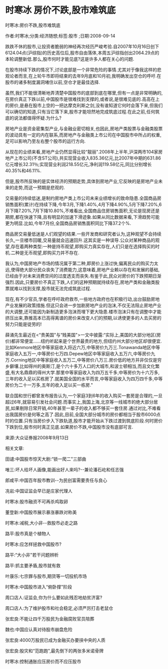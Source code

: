 # 时寒冰  房价不跌,股市难筑底    
    
时寒冰:房价不跌,股市难筑底    
作者:时寒冰;分类:经济随想;标签:股市 ;日期:2008-09-14    
跌跌不休的股市,让投资者脆弱的神经再次经历严峻考验.自2007年10月16日创下6124.04点(沪综指)的历史高位后,股市自由落体,本周五沪综指创出2064.29点的本轮调整新低.那么,股市何时才能见底?这是许多人都在关心的问题.    
在股市持续下跌的情况下,讨论底部是一个非常危险的事情.尤其对于像我这样的悲观论者而言,在上轮牛市即将结束的去年9月底和10月初,我明确发出空仓的呼吁.在股市的诸多制度漏洞堵住以前,空仓才是最佳选择.    
虽然,我们不能很清晰地弄清楚中国股市的底部到底在哪里,但有一点是非常明确的,在房价真正下跌以前,中国股市是很难找到支撑的,或者说,是很难见底的.高高在上的房价,是悬在股市上空的一把达摩克利斯之剑,没有谁知道它何时会落下来,但我们可以确切的知道,只有当它落下来,股市才能坦然地完成筑底过程.在此之前,任何筑底的说法都值得怀疑.为什么?    
房地产业是资金密集型产业,与金融业密切相关,也因此,房地产类股票与金融类股票的波动具有一定的内在联系,而房地产与金融类上市公司在中国股市中所占的权重,足可以影响乃至左右整个股市的运行方向.    
从现在的业绩来看,房地产业仍然显得比较“靓丽".2008年上半年,沪深两市104家房地产上市公司(不含ST公司),共实现营业收入835.36亿元,比2007年中期的631.86亿元增长32.31％;实现营业利润218.55亿元,净利润119.58亿元,同比分别增长40.35%和46.11%.    
但是,股市所反映的是实体经济的预期走势,具体到房地产业,它反映的是房地产业未来的走势,而这一预期是悲观的.    
交易量的持续低迷,是制约房地产类上市公司未来业绩增长的致命隐患.全国商品房销售面积(累计)在持续下降,今年3月,下降1.40%,4月下降4.90%,5月下降7.20%,6月下降7.20%,7月下降10.80%,不难看出,全国商品住房销售面积,无论是现房还是期房,都在快速下降,且有明显的加速下滑迹象.如果从同比数据来看,下滑趋势可能更为明显.比如,今年7月份,全国商品房销售面积同比下降37.2个%.    
商品房交易量低迷是人们观望的结果.一些开发商和研究者认为,这种观望不会持续长久,一旦楼市回暖,交易量就会迅速回升.这其实是一种误导.公众对某种商品的观望,存在着两种类型:一种是持币观望,即购买力真实存在,人们只是在选择购买的时机.二种是无币观望,即购买力并不存在.    
我认为,中国房地产市场的情况属于第二种,即房价上涨过快,偏离民众的购买力太远,使得绝大部分民众丧失了消费能力,这意味着,房地产业赖以存在和发展的基础,已经由于对未来消费空间的过度透支而丧失.有鉴于此,民众对房价的下跌预期日渐强烈.因此,只要房价不真正下跌,人们的这种预期就持续存在,房地产类和金融类股票就难以找到支撑,股市就无法完成筑底过程.    
现在,有不少官员,学者在呼吁政府救市,一些地方政府也在积极行动,出台鼓励房地产业发展的政策措施.但这只会进一步加剧房地产业的泡沫,不仅无法阻止房地产业的大调整,还可能因为新制造更多泡沫而埋下更大隐患.楼市泡沫只有在调整中才能挤压出来,靠推高本已高得离谱的房价来改变人们的预期,以诱使更多的人去买房的努力只能是徒劳的!    
薛涌先生最近在<“贵美国"与“贱美国">一文中披露:“实际上,美国的大部分地区(房价)都非常便宜......纽约听起来是个世界最贵的地方,但纽约州大部分地区却很便宜.比如Kenmore地区中等家庭收入将近六万,中等房价九万三.Tonawanda地区中等家庭收入五万一,中等房价七万四.Depew地区中等家庭收入五万六,中等房价九万.Corning地区中等家庭收入五万二,中等房价八万三.房价低的地方并非仅仅是穷乡僻壤.比如得州的奥斯汀,是个六十多万人口的大城市,和波士顿相当,而且文化繁盛,有大名鼎鼎的得州大学.那里中等家庭收入为四万五千多,中等房价为十六万多,三年的收入足以买栋房了.就美国全国的水平而言,中等家庭收入为四万四千多,中等房价为二十一万多,五年的收入足以买一栋房."    
联合国和世行都曾发布报告认为,一个家庭3到6年的收入购买一套房是合理的,一旦超过6年,就容易引发社会问题.而事实上,我国上海,北京等一线城市的绝大部分居民,如果剔除日常开销,40年甚至一辈子的收入都不够买一套住房.通过对比,不难看出我国房价是何等之高了.因此,目前,全国大部分城市的房价都相当于股市6000点时的位置.只有当房价步入下跌轨道,股市才能开始从下跌过渡到筑底阶段.何时房价下跌到位,股市何时真正见底.如果房价不跌,中国股市没有底部可言.    
来源:大众证券报2008年9月13日    
    
相关文章:    
田谴:中国股市惊天大剧:“锁一爬二"三部曲    
唯三:坏人给坏人画像,能画出好人来吗?--兼论潘石屹和任志强    
郎咸平:中国百年股市教训--为民创富需要责任与良心    
冼岩:中国证监会早已是庄家代理人    
时寒冰:股市融资不可再杀鸡取卵    
董登新:中国股市展示暴涨暴跌对称美    
时寒冰:减税,大小非--救股市必走之路    
路平:股市真是个植物人    
时寒冰:应怎样拯救中国股市?    
路平:“大小非"若干问题辨析    
路平:抓主要矛盾,股市就有救    
叶康乐:七宗罪与股市,期货等一切投机市场    
时寒冰:中国股市进入“俯卧撑"阶段    
周口店人:证监会,你为什么要如此残忍地劫贫济富?    
周口店人:为了维护股市和社会稳定,必须严厉打击老鼠仓    
张宏良:不能让四千万股民为金融腐败官员陪葬    
魏也:中国应认真对待股市崩盘危险    
张宏良:4000万股民已成为金融买办要挟中央的人质    
张宏良:股灾和“范跑跑",最先倒下的两张多米诺骨牌    
时寒冰:控制通胀应压房价而不应压股市